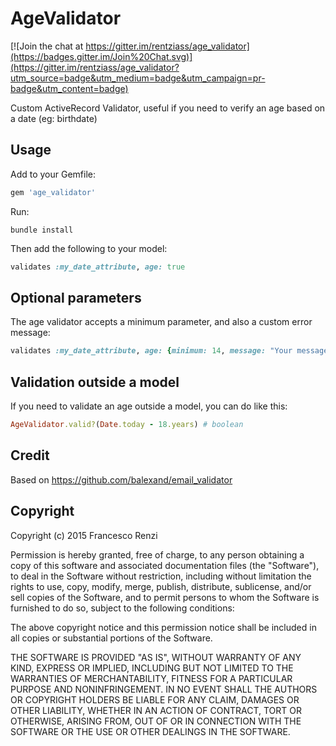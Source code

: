 # AgeValidator

[![Join the chat at https://gitter.im/rentziass/age_validator](https://badges.gitter.im/Join%20Chat.svg)](https://gitter.im/rentziass/age_validator?utm_source=badge&utm_medium=badge&utm_campaign=pr-badge&utm_content=badge)

Custom ActiveRecord Validator, useful if you need to verify an age based on a date (eg: birthdate)

## Usage

Add to your Gemfile:

```ruby
gem 'age_validator'
```

Run:

```
bundle install
```

Then add the following to your model:

```ruby
validates :my_date_attribute, age: true
```

## Optional parameters

The age validator accepts a minimum parameter, and also a custom error message:

```ruby
validates :my_date_attribute, age: {minimum: 14, message: "Your message"}
```

## Validation outside a model

If you need to validate an age outside a model, you can do like this:

```ruby
AgeValidator.valid?(Date.today - 18.years) # boolean
```

## Credit

Based on https://github.com/balexand/email_validator

## Copyright

Copyright (c) 2015 Francesco Renzi

Permission is hereby granted, free of charge, to any person obtaining a copy
of this software and associated documentation files (the "Software"), to deal
in the Software without restriction, including without limitation the rights
to use, copy, modify, merge, publish, distribute, sublicense, and/or sell
copies of the Software, and to permit persons to whom the Software is
furnished to do so, subject to the following conditions:

The above copyright notice and this permission notice shall be included in all
copies or substantial portions of the Software.

THE SOFTWARE IS PROVIDED "AS IS", WITHOUT WARRANTY OF ANY KIND, EXPRESS OR
IMPLIED, INCLUDING BUT NOT LIMITED TO THE WARRANTIES OF MERCHANTABILITY,
FITNESS FOR A PARTICULAR PURPOSE AND NONINFRINGEMENT. IN NO EVENT SHALL THE
AUTHORS OR COPYRIGHT HOLDERS BE LIABLE FOR ANY CLAIM, DAMAGES OR OTHER
LIABILITY, WHETHER IN AN ACTION OF CONTRACT, TORT OR OTHERWISE, ARISING FROM,
OUT OF OR IN CONNECTION WITH THE SOFTWARE OR THE USE OR OTHER DEALINGS IN THE
SOFTWARE.